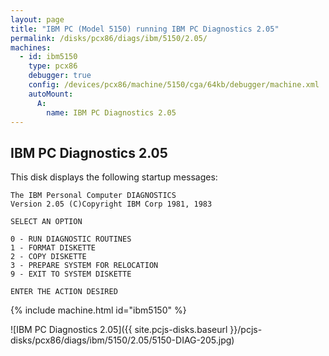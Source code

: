 ```yaml
---
layout: page
title: "IBM PC (Model 5150) running IBM PC Diagnostics 2.05"
permalink: /disks/pcx86/diags/ibm/5150/2.05/
machines:
  - id: ibm5150
    type: pcx86
    debugger: true
    config: /devices/pcx86/machine/5150/cga/64kb/debugger/machine.xml
    autoMount:
      A:
        name: IBM PC Diagnostics 2.05
---
```


IBM PC Diagnostics 2.05
-----------------------

This disk displays the following startup messages:

    The IBM Personal Computer DIAGNOSTICS                                           
    Version 2.05 (C)Copyright IBM Corp 1981, 1983                                   
                                                                                    
    SELECT AN OPTION                                                                
                                                                                    
    0 - RUN DIAGNOSTIC ROUTINES                                                     
    1 - FORMAT DISKETTE                                                             
    2 - COPY DISKETTE                                                               
    3 - PREPARE SYSTEM FOR RELOCATION                                               
    9 - EXIT TO SYSTEM DISKETTE                                                     
                                                                                    
    ENTER THE ACTION DESIRED                                                        

{% include machine.html id="ibm5150" %}

![IBM PC Diagnostics 2.05]({{ site.pcjs-disks.baseurl }}/pcjs-disks/pcx86/diags/ibm/5150/2.05/5150-DIAG-205.jpg)
